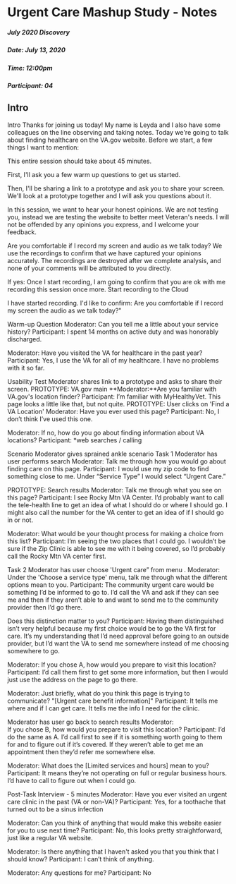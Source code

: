 Urgent Care Mashup Study - Notes
=================================================

##### July 2020 Discovery

##### Date: July 13, 2020

##### Time: 12:00pm

##### Participant: 04

## Intro 

Intro
Thanks for joining us today! My name is Leyda and I also have some colleagues on the 
line observing and taking notes. Today we're going to talk about finding
 healthcare on 
the VA.gov website.
Before we start, a few things I want to mention:

This entire session should take about 45 minutes.

First, I'll ask you a few warm up questions to get us started.

Then, I'll be sharing a link to a prototype and ask you to share your screen. We'll 
look at a prototype together and I will ask you questions about it.

In this session, we want to hear your honest opinions. We are not testing you, 
instead we are testing the website to better meet Veteran's needs. I will not be 
offended by any opinions you express, and I welcome your feedback.

Are you comfortable if I record my screen and audio as we talk today? We use 
the recordings to confirm that we have captured your opinions accurately. The 
recordings are destroyed after we complete analysis, and none of your 
comments will be attributed to you directly.

If yes: Once I start recording, I am going to confirm that you are ok with 
me recording this session once more.
Start recording to the Cloud

I have started recording. I'd like to confirm: Are you comfortable if I record my 
screen the audio as we talk today?"

Warm-up Question
Moderator: Can you tell me a little about your service history?
Participant: I spent 14 months on active duty and was honorably discharged. 

Moderator: Have you visited the VA for healthcare in the past year?
Participant: Yes, I use the VA for all of my healthcare. I have no problems with it so far.

Usability Test
Moderator shares link to a prototype and asks to share their screen.
PROTOTYPE: VA.gov main
**Moderator:**Are you familiar with VA.gov's location finder?
Participant: I’m familiar with MyHealthyVet. This page looks a little like that, but not quite. 
PROTOTYPE: User clicks on 'Find a VA Location'
Moderator: Have you ever used this page?
Participant: No, I don’t think I’ve used this one.

Moderator: If no, how do you go about finding information about VA locations?
Participant: *web searches / calling

Scenario
Moderator gives sprained ankle scenario
Task 1
Moderator has user performs search
Moderator: Talk me through how you would go about finding care on this page.
Participant: I would use my zip code to find something close to me. Under “Service Type” I would select “Urgent Care.” 

PROTOTYPE: Search results
Moderator: Talk me through what you see on this page?
Participant: I see Rocky Mtn VA Center. I’d probably want to call the tele-health line to get an idea of what I should do or where I should go. I might also call the number for the VA center to get an idea of if I should go in or not.

Moderator: 
What would be your thought process for making a choice from this list?
Participant: I’m seeing the two places that I could go. I wouldn’t be sure if the Zip Clinic is able to see me with it being covered, so I’d probably call the Rocky Mtn VA center first. 

Task 2
Moderator has user 
choose 'Urgent care” from menu
.
Moderator: 
Under the 'Choose a service type' menu, talk me through what the different 
options mean to you.
Participant: The community urgent care would be something I’d be informed to go to. I’d call the VA and ask if they can see me and then if they aren’t able to and want to send me to the community provider then I’d go there. 

Does this distinction matter to you?
Participant: Having them distinguished isn’t very helpful because my first choice would be to go the VA first for care. It’s my understanding that I’d need approval before going to an outside provider, but I’d want the VA to send me somewhere instead of me choosing somewhere to go.

Moderator: 
If you chose A, how would you prepare to visit this location?
Participant: I’d call them first to get some more information, but then I would just use the address on the page to go there. 

Moderator: 
Just briefly, what do you think this page is trying to communicate? "[Urgent care benefit information]"
Participant: It tells me where and if I can get care. It tells me the info I need for the clinic. 

Moderator has user go back to search results
Moderator:  
If you chose B, how would you prepare to visit this location?
Participant: I’d do the same as A. I’d call first to see if it is something worth going to them for and to figure out if it’s covered. If they weren’t able to get me an appointment then they’d refer me somewhere else. 

Moderator: 
What does the [Limited services and hours] mean to you?
Participant: It means they’re not operating on full or regular business hours. I’d have to call to figure out when I could go. 

Post-Task Interview - 5 minutes
Moderator: Have you ever visited an urgent care clinic in the past (VA or non-VA)?
Participant: Yes, for a toothache that turned out to be a sinus infection

Moderator: Can you think of anything that would make this website easier for you to use
next time? 
Participant: No, this looks pretty straightforward, just like a regular VA website. 

Moderator: Is there anything that I haven't asked you that you think that I should know?
Participant: I can’t think of anything. 

Moderator: Any questions for me?
Participant: No


